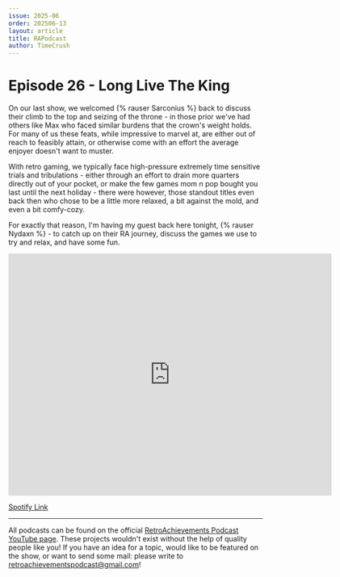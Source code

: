 ```yaml
---
issue: 2025-06
order: 202506-13
layout: article
title: RAPodcast
author: TimeCrush
---
```


# Episode 26 - Long Live The King

On our last show, we welcomed {% rauser Sarconius %} back to discuss their climb to the top and seizing of the throne - in those prior we've had others like Max who faced similar burdens that the crown's weight holds. For many of us these feats, while impressive to marvel at, are either out of reach to feasibly attain, or otherwise come with an effort the average enjoyer doesn't want to muster. 

With retro gaming, we typically face high-pressure extremely time sensitive trials and tribulations - either through an effort to drain more quarters directly out of your pocket, or make the few games mom n pop bought you last until the next holiday - there were however, those standout titles even back then who chose to be a little more relaxed, a bit against the mold, and even a bit comfy-cozy. 

For exactly that reason, I'm having my guest back here tonight, {% rauser Nydaxn %} - to catch up on their RA journey, discuss the games we use to try and relax, and have some fun.

<p align="center">
    <iframe
        width="640"
        height="480"
        src="https://www.youtube.com/embed/MOzhoN2D-4Y"
        frameborder="0"
        allow="autoplay; encrypted-media"
        allowfullscreen
    >
    </iframe>
</p>

[Spotify Link](https://open.spotify.com/episode/4t2VJvF2ujSkeZ7jvqnIKF?si=MNFuzYUjSkqqhz52tSnxMw)

---

All podcasts can be found on the official [RetroAchievements Podcast YouTube page](https://www.youtube.com/channel/UCI8xnJhIZ2RDf9SEoAx2jFQ). These projects wouldn't exist without the help of quality people like you! If you have an idea for a topic, would like to be featured on the show, or want to send some mail: please write to retroachievementspodcast@gmail.com!